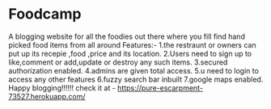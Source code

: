 # Foodcamp
A blogging website for all the foodies out there where you fill find hand picked food items from all around 
Features:-
 1.the restraunt or owners can put up its recepie ,food ,price and its location.
 2.Users need to sign up to like,comment or add,update or destroy any such items.
 3.secured authorization enabled.
 4.admins are given total access.
 5.u need to login to access any other features
 6.fuzzy search bar inbuilt
 7.google maps enabled.
Happy blogging!!!!!!
check it at -  https://pure-escarpment-73527.herokuapp.com/
